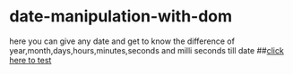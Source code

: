 # date-manipulation-with-dom
here you can give any date and get to know the difference of year,month,days,hours,minutes,seconds and milli seconds till date
##[click here to test](https://vimal-date-manipulation.netlify.app/)

